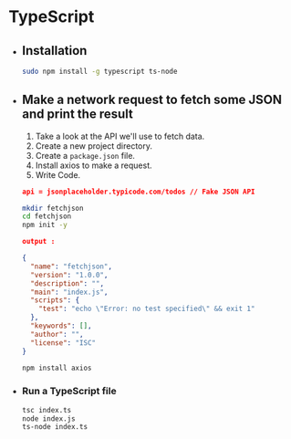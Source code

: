 # TypeScript

* ## Installation

  ```bash
  sudo npm install -g typescript ts-node
  ```

* ## Make a network request to fetch some JSON and print the result

  1. Take a look at the API we'll use to fetch data.
  2. Create a new project directory.
  3. Create a `package.json` file.
  4. Install axios to make a request.
  5. Write Code.

  ```json
  api = jsonplaceholder.typicode.com/todos // Fake JSON API
  ```
  ```bash
  mkdir fetchjson
  cd fetchjson
  npm init -y
  ```
  ```json
  output :

  {
    "name": "fetchjson",
    "version": "1.0.0",
    "description": "",
    "main": "index.js",
    "scripts": {
      "test": "echo \"Error: no test specified\" && exit 1"
    },
    "keywords": [],
    "author": "",
    "license": "ISC"
  }
  ```

  ```bash
  npm install axios
  ```

* ### Run a TypeScript file

  ```bash
  tsc index.ts
  node index.js
  ts-node index.ts
  ```
